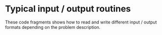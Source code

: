 # Typical input / output routines

These code fragments shows how to read and write different input / output formats depending on the problem description.
